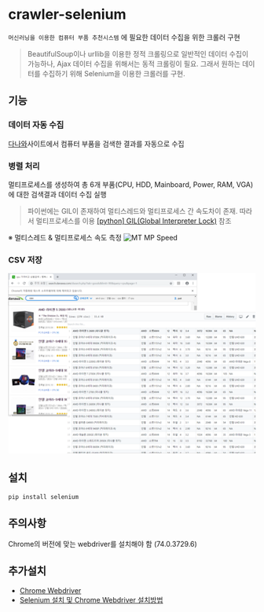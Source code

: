 # crawler-selenium
`머신러닝을 이용한 컴퓨터 부품 추천시스템` 에 필요한 데이터 수집을 위한 크롤러 구현

> BeautifulSoup이나 urllib을 이용한 정적 크롤링으로 일반적인 데이터 수집이 가능하나, Ajax 데이터 수집을 위해서는 동적 크롤링이 필요. 그래서 원하는 데이터를 수집하기 위해 Selenium을 이용한 크롤러를 구현.

## 기능
### 데이터 자동 수집
[다나와](http://danawa.com/)사이트에서 컴퓨터 부품을 검색한 결과를 자동으로 수집

### 병렬 처리
멀티프로세스를 생성하여 총 6개 부품(CPU, HDD, Mainboard, Power, RAM, VGA)에 대한 검색결과 데이터 수집 실행
> 파이썬에는 GIL이 존재하여 멀티스레드와 멀티프로세스 간 속도차이 존재. 따라서 멀티프로세스를 이용
[[python] GIL(Global Interpreter Lock)](https://118k.tistory.com/606) 참조

※ 멀티스레드 & 멀티프로세스 속도 측정
<img src="https://user-images.githubusercontent.com/46367323/57009884-53b54a80-6c34-11e9-81c9-25a8baed6aba.png" width="70%" title="멀티스레드 멀티프로세스 속도 측정" alt="MT MP Speed"></img><br/>

### CSV 저장
![](example_csv.png)
## 설치
```python
pip install selenium
```

## 주의사항
Chrome의 버전에 맞는 webdriver를 설치해야 함
(74.0.3729.6)

## 추가설치
- [Chrome Webdriver](http://chromedriver.chromium.org)
- [Selenium 설치 및 Chrome Webdriver 설치방법](http://blog.naver.com/PostView.nhn?blogId=kiddwannabe&logNo=221259054433&categoryNo=38&parentCategoryNo=0&viewDate=&currentPage=1&postListTopCurrentPage=1&from=search)
